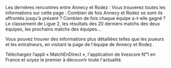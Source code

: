 Les dernières rencontres entre Annecy et Rodez :
Vous trouverez toutes les informations sur cette page : Combien de fois Annecy et Rodez se sont-ils affrontés jusqu'à présent ? Combien de fois chaque équipe a-t-elle gagné ? Le classement de Ligue 2, les résultats des 20 derniers matchs des deux équipes, les prochains matchs des équipes…

Vous pouvez trouver des informations plus détaillées telles que les joueurs et les entraîneurs, en visitant la page de l'équipe de Annecy et Rodez .

Téléchargez l’appli « MatchEnDirect », l'application de livescore N°1 en France et soyez le premier à découvrir toute l'actualité.

